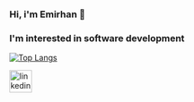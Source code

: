 ### Hi, i'm Emirhan 👋 
### I'm interested in software development
[![Top Langs](https://github-readme-stats.vercel.app/api/top-langs/?username=emirhanaltuntas&layout=compact)](https://github.com/emirhanaltuntas/github-readme-stats)  

[<img src='https://cdn.jsdelivr.net/npm/simple-icons@3.0.1/icons/linkedin.svg' alt='linkedin' height='40'>](https://www.linkedin.com/in/emirhan-altuntas%C5%9F-428868221/)

